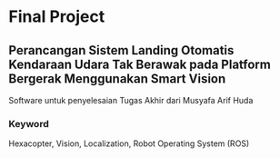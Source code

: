 # Final Project
## Perancangan Sistem Landing Otomatis Kendaraan Udara Tak Berawak pada Platform Bergerak Menggunakan Smart Vision
Software untuk penyelesaian Tugas Akhir dari Musyafa Arif Huda
### Keyword
Hexacopter, Vision, Localization, Robot Operating System (ROS)
